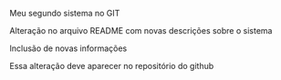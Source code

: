 Meu segundo sistema no GIT

Alteração no arquivo README com novas descrições sobre o sistema

Inclusão de novas informações

Essa alteração deve aparecer no repositório do github